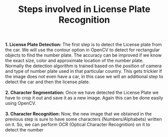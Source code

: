 <center><b><h1>Steps involved in License Plate Recognition</h1></b></center><br><br>
<b>1. License Plate Detection:</b> The first step is to detect the License plate from the car. We will use the contour option in OpenCV to detect for rectangular objects to find the number plate. The accuracy can be improved if we know the exact size, color and approximate location of the number plate. Normally the detection algorithm is trained based on the position of camera and type of number plate used in that particular country. This gets trickier if the image does not even have a car, in this case we will an additional step to detect the car and then the license plate.<br><br>
<b>2. Character Segmentation:</b> Once we have detected the License Plate we have to crop it out and save it as a new image. Again this can be done easily using OpenCV.<br><br>
<b>3. Character Recognition:</b> Now, the new image that we obtained in the previous step is sure to have some characters (Numbers/Alphabets) written on it. So, we can perform OCR (Optical Character Recognition) on it to detect the number
